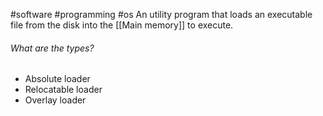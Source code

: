#software #programming #os 
An utility program that loads an executable file from the disk into the [[Main memory]] to execute.

###### What are the types?
- Absolute loader
- Relocatable loader
- Overlay loader

